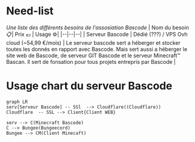 # Need-list
*Une liste des différents besoins de l'assosiation Bascode* 
| Nom du besoin 📋| Prix 💶 | Usage ⚙️| 
|--|--|--| 
| Serveur Bascode | Dédié (???) / VPS Ovh cloud (~54,99 €/mois) | Le serveur bascode sert a héberger et stocker toutes les donnés en rapport avec Bascode. Mais sert aussi a héberger le site web de Bascode, de serveur GIT Bascode et le serveur Minecraft™ Bascan. Il sert de fonsation pour tous projets entrepris par Bascode  |






# Usage chart du serveur Bascode

```mermaid
graph LR
serv[Serveur Bascode] -- SSl  --> Cloudflare((Cloudflare))
Cloudflare  -- SSL --> Client{Client WEB}

serv --> C(Minecraft Bascode)
C --> Bungee(Bungeecord)
Bungee --> CM(Client Minecaft)
``` 
